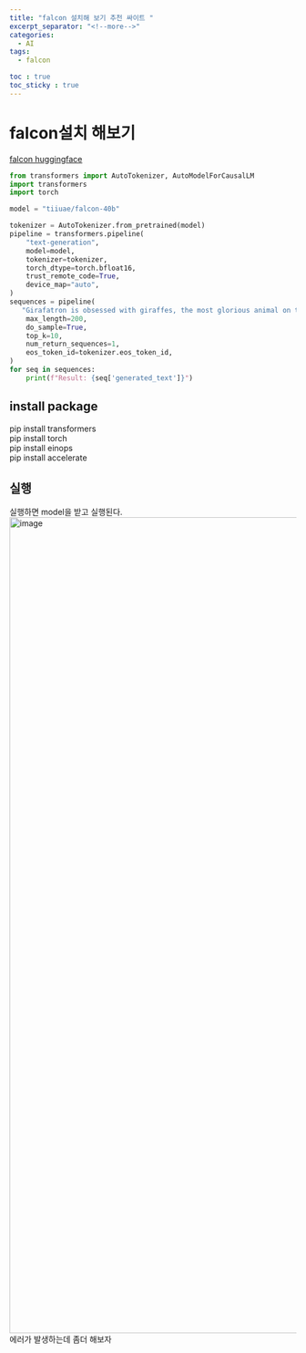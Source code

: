 ```yaml
---
title: "falcon 설치해 보기 추천 싸이트 "
excerpt_separator: "<!--more-->"
categories:
  - AI
tags:
  - falcon

toc : true
toc_sticky : true
---
```


# falcon설치 해보기
[falcon huggingface](https://huggingface.co/tiiuae/falcon-40b)  

```python
from transformers import AutoTokenizer, AutoModelForCausalLM
import transformers
import torch

model = "tiiuae/falcon-40b"

tokenizer = AutoTokenizer.from_pretrained(model)
pipeline = transformers.pipeline(
    "text-generation",
    model=model,
    tokenizer=tokenizer,
    torch_dtype=torch.bfloat16,
    trust_remote_code=True,
    device_map="auto",
)
sequences = pipeline(
   "Girafatron is obsessed with giraffes, the most glorious animal on the face of this Earth. Giraftron believes all other animals are irrelevant when compared to the glorious majesty of the giraffe.\nDaniel: Hello, Girafatron!\nGirafatron:",
    max_length=200,
    do_sample=True,
    top_k=10,
    num_return_sequences=1,
    eos_token_id=tokenizer.eos_token_id,
)
for seq in sequences:
    print(f"Result: {seq['generated_text']}")

```

## install package
pip install transformers  
pip install torch  
pip install einops    
pip install accelerate

## 실행
실행하면 model을 받고 실행된다.    
<img width="1432" alt="image" src="https://github.com/younlea/younlea.github.io/assets/1435846/ea49f0e3-7794-40c8-ac1a-16a082d827b1">
에러가 발생하는데 좀더 해보자    

